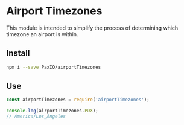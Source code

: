 # Airport Timezones

This module is intended to simplify the process of determining which timezone an airport is within.

## Install

```bash
npm i --save PaxIQ/airportTimezones
```

## Use

```javascript
const airportTimezones = require('airportTimezones');

console.log(airportTimezones.PDX);
// America/Los_Angeles
```
